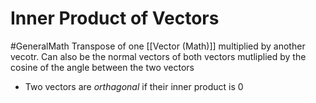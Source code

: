 # Inner Product of Vectors
#GeneralMath 
Transpose of one [[Vector (Math)]] multiplied by another vecotr. Can also be the normal vectors of both vectors mutliplied by the cosine of the angle between the two vectors

- Two vectors are *orthagonal* if their inner product is 0
